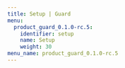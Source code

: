 ```yaml
---
title: Setup | Guard
menu:
  product_guard_0.1.0-rc.5:
    identifier: setup
    name: Setup
    weight: 30
menu_name: product_guard_0.1.0-rc.5
---
```

